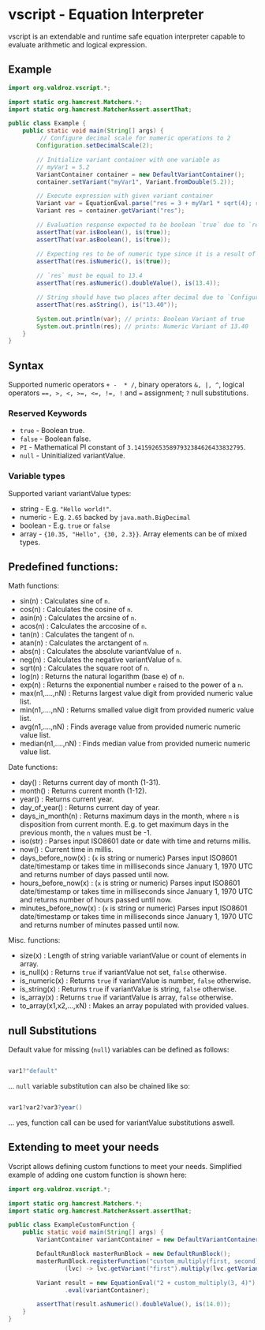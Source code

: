 # vscript - Equation Interpreter 

vscript is an extendable and runtime safe equation interpreter capable to evaluate arithmetic 
and logical expression.

## Example

```java
import org.valdroz.vscript.*;

import static org.hamcrest.Matchers.*;
import static org.hamcrest.MatcherAssert.assertThat; 

public class Example {
    public static void main(String[] args) {
         // Configure decimal scale for numeric operations to 2
        Configuration.setDecimalScale(2);

        // Initialize variant container with one variable as
        // myVar1 = 5.2        
        VariantContainer container = new DefaultVariantContainer();
        container.setVariant("myVar1", Variant.fromDouble(5.2));

        // Execute expression with given variant container
        Variant var = EquationEval.parse("res = 3 + myVar1 * sqrt(4); res == 13.4").execute(container);
        Variant res = container.getVariant("res");

        // Evaluation response expected to be boolean `true` due to `res == 13.4`
        assertThat(var.isBoolean(), is(true));
        assertThat(var.asBoolean(), is(true));

        // Expecting res to be of numeric type since it is a result of algebraic expression
        assertThat(res.isNumeric(), is(true));
        
        // `res` must be equal to 13.4
        assertThat(res.asNumeric().doubleValue(), is(13.4));

        // String should have two places after decimal due to `Configuration.setDecimalScale(2)`
        assertThat(res.asString(), is("13.40"));

        System.out.println(var); // prints: Boolean Variant of true
        System.out.println(res); // prints: Numeric Variant of 13.40
    }
}
```



## Syntax

Supported numeric operators `+ -  * /`, binary operators
 `&, |, ^`, logical operators ` ==, >, <, >=, <=, !=, ! ` and `=` assignment; `?` null substitutions.


### Reserved Keywords

- `true`        - Boolean true.
- `false`       - Boolean false.
- `PI`			- Mathematical PI constant of `3.1415926535897932384626433832795`.
- `null`		- Uninitialized variantValue.


### Variable types

Supported variant variantValue types:

- string - E.g. `"Hello world!"`.
- numeric - E.g. `2.65` backed by `java.math.BigDecimal`
- boolean - E.g. `true` or `false`
- array - `{10.35, "Hello", {30, 2.3}}`. Array elements can be of mixed types.

## Predefined functions:

Math functions:
- sin(n)				: Calculates sine of `n`.
- cos(n)				: Calculates the cosine of `n`.
- asin(n)				: Calculates the arcsine of `n`.
- acos(n)				: Calculates the arccosine of `n`.
- tan(n)				: Calculates the tangent of `n`.
- atan(n)				: Calculates the arctangent of `n`.
- abs(n)				: Calculates the absolute variantValue of `n`.
- neg(n)				: Calculates the negative variantValue of `n`.
- sqrt(n)				: Calculates the square root of `n`.
- log(n)				: Returns the natural logarithm (base e) of `n`.
- exp(n)				: Returns the exponential number `e` raised to the power of a `n`.
- max(n1,....,nN)       : Returns largest value digit from provided numeric value list. 
- min(n1,....,nN)       : Returns smalled value digit from provided numeric value list.
- avg(n1,....,nN)       : Finds average value from provided numeric numeric value list.  
- median(n1,....,nN)    : Finds median value from provided numeric numeric value list.

Date functions:
- day()				: Returns current day of month (1-31).
- month()			: Returns current month (1-12).
- year()			: Returns current year.
- day_of_year()		: Returns current day of year.
- days_in_month(n)	: Returns maximum days in the month, where `n` is disposition from current month.
                    E.g. to get maximum days in the previous month, the `n` values must be -1.
- iso(str)          : Parses input ISO8601 date or date with time and returns millis.
- now()             : Current time in millis.
- days_before_now(x) : (`x` is string or numeric) Parses input ISO8601 date/timestamp or takes time in milliseconds since January 1, 1970 UTC and returns number of days passed until now. 					
- hours_before_now(x) : (`x` is string or numeric) Parses input ISO8601 date/timestamp or takes time in milliseconds since January 1, 1970 UTC and returns number of hours passed until now.
- minutes_before_now(x) : (`x` is string or numeric) Parses input ISO8601 date/timestamp or takes time in milliseconds since January 1, 1970 UTC and returns number of minutes passed until now.

Misc. functions:
- size(x)			: Length of string variable variantValue or count of elements in array.
- is_null(x)		: Returns `true` if variantValue not set, `false` otherwise.
- is_numeric(x)		: Returns `true` if variantValue is number, `false` otherwise.
- is_string(x)		: Returns `true` if variantValue is string, `false` otherwise.
- is_array(x)		: Returns `true` if variantValue is array, `false` otherwise.
- to_array(x1,x2,...,xN) : Makes an array populated with provided values.

## null Substitutions

Default value for missing (`null`) variables can be defined as follows:

```java

var1?"default"

```

... `null` variable substitution can also be chained like so:


```java

var1?var2?var3?year()

```

... yes, function call can be used for variantValue substitutions aswell.

## Extending to meet your needs

Vscript allows defining custom functions to meet your needs.
Simplified example of adding one custom function is shown here:    

```java
import org.valdroz.vscript.*;

import static org.hamcrest.Matchers.*;
import static org.hamcrest.MatcherAssert.assertThat;

public class ExampleCustomFunction {
    public static void main(String[] args) {
        VariantContainer variantContainer = new DefaultVariantContainer();

        DefaultRunBlock masterRunBlock = new DefaultRunBlock();
        masterRunBlock.registerFunction("custom_multiply(first, second)",
                (lvc) -> lvc.getVariant("first").multiply(lvc.getVariant("second")));

        Variant result = new EquationEval("2 + custom_multiply(3, 4)").withMasterBlock(masterRunBlock)
                .eval(variantContainer);

        assertThat(result.asNumeric().doubleValue(), is(14.0));
    }
}
```
